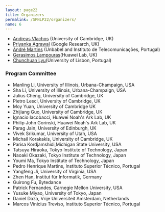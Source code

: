 ```yaml
---
layout: page22
title: Organizers
permalink: /SPNLP22/organizers/
name: 6
---
```


* [Andreas Vlachos](https://andreasvlachos.github.io) (University of Cambridge, UK)
* [Priyanka Agrawal](https://sites.google.com/site/priyankaagr17) (Google Research, UK)
* [André Martins](https://andre-martins.github.io) (Unbabel and Instituto de Telecomunicações, Portugal)
* [Gerasimos Lampouras](https://glampouras.github.io/)(Huawei Lab, UK)
* [Chunchuan Lyu]()(University of Lisbon, Portugal)

### Program Committee

* Manling Li, University of Illinois, Urbana-Champaign, USA
* Sha Li, University of Illinois, Urbana-Champaign, USA
* Julius Cheng, University of Cambridge, UK
* Pietro Lesci, University of Cambridge, UK
* Moy Yuan, University of Cambridge UK
* Zhijiang Guo, University of Cambridge, UK
* Ignacio Iacobacci, Huawei Noah's Ark Lab, UK
* Philip John Gorinski, Huawei Noah's Ark Lab, UK
* Parag Jain, University of Edinburgh, UK
* Vivek Srikumar, University of Utah, USA 
* Michail Korakakis, University of Cambridge, UK
* Parisa Kordjamshidi,Michigan State University, USA 
* Tatsuya Hiraoka, Tokyo Institute of Technology, Japan
* Naoaki Okazaki, Tokyo Institute of Technology, Japan
* Youmi Ma, Tokyo Institute of Technology, Japan
* Pedro Henrique Martins, Instituto Superior Técnico, Portugal
* Yangfeng Ji, University of Virginia, USA
* Zhen Han, Institut für Informatik, Germany
* Guirong Fu, Bytedance
* Patrick Fernandes, Carnegie Mellon University, USA
* Yusuke Miyao, University of Tokyo, Japan
* Daniel Daza, Vrije Universiteit Amsterdam, Netherlands
* Marcos Vinicius Treviso, Instituto Superior Técnico, Portugal
